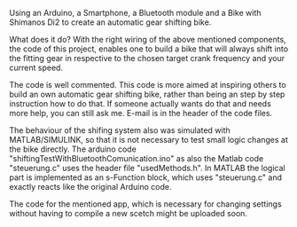 Using an Arduino, a Smartphone, a Bluetooth module and a Bike with Shimanos Di2 to create an automatic gear shifting bike.

What does it do? With the right wiring of the above mentioned components, the code of this project, enables one to build a bike that will always shift into the fitting gear in respective to the chosen target crank frequency and your current speed.

The code is well commented. This code is more aimed at inspiring others to build an own automatic gear shifting bike, rather than being an step by step instruction how to do that. If someone actually wants do that and needs more help, you can still ask me. E-mail is in the header of the code files.

The behaviour of the shifing system also was simulated with MATLAB/SIMULINK, so that it is not necessary to test small logic changes at the bike directly. The arduino code "shiftingTestWithBluetoothComunication.ino" as also the Matlab code "steuerung.c" uses the header file "usedMethods.h". In MATLAB the logical part is implemented as an s-Function block, which uses "steuerung.c" and exactly reacts like the original Arduino code.

The code for the mentioned app, which is necessary for changing settings without having to compile a new scetch might be uploaded soon.